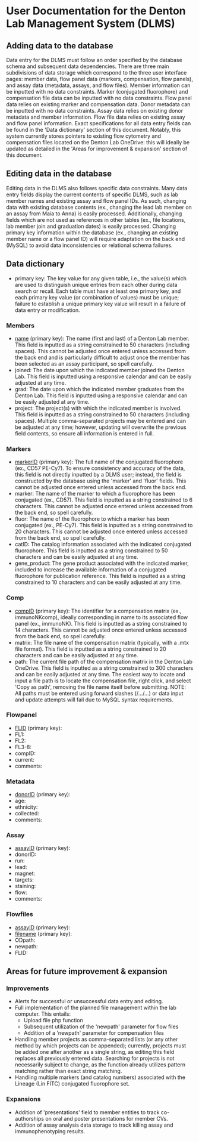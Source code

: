 # User Documentation for the Denton Lab Management System (DLMS)
## Adding data to the database
Data entry for the DLMS must follow an order specified by the database schema and subsequent data dependencies. There are three main subdivisions of data storage which correspond to the three user interface pages: member data, flow panel data (markers, compensation, flow panels), and assay data (metadata, assays, and flow files). Member information can be inputted with no data constraints. Marker (conjugated fluorophore) and compensation file data can be inputted with no data constraints. Flow panel data relies on existing marker and compensation data. Donor metadata can be inputted with no data constraints. Assay data relies on existing donor metadata and member information. Flow file data relies on existing assay and flow panel information. Exact specifications for all data entry fields can be found in the 'Data dictionary' section of this document. Notably, this system currently stores pointers to existing flow cytometry and compensation files located on the Denton Lab OneDrive: this will ideally be updated as detailed in the 'Areas for improvement & expansion' section of this document. 

## Editing data in the database
Editing data in the DLMS also follows specific data constraints. Many data entry fields display the current contents of specific DLMS, such as lab member names and existing assay and flow panel IDs. As such, changing data with existing database contents (ex., changing the lead lab member on an assay from Maia to Anna) is easily processed. Additionally, changing fields which are not used as references in other tables (ex., file locations, lab member join and graduation dates) is easily processed. Changing primary key information within the database (ex., changing an existing member name or a flow panel ID) will require adaptation on the back end (MySQL) to avoid data inconsistencies or relational schema failures. 

## Data dictionary
- primary key: The key value for any given table, i.e., the value(s) which are used to distinguish unique entries from each other during data search or recall. Each table must have at least one primary key, and each primary key value (or combination of values) must be unique; failure to establish a unique primary key value will result in a failure of data entry or modification. 

### Members
- <ins>name</ins> (primary key): The name (first and last) of a Denton Lab member. This field is inputted as a string constrained to 50 characters (including spaces). This cannot be adjusted once entered unless accessed from the back end and is particularly difficult to adjust once the member has been selected as an assay participant, so spell carefully. 
- joined: The date upon which the indicated member joined the Denton Lab. This field is inputted using a responsive calendar and can be easily adjusted at any time. 
- grad: The date upon which the indicated member graduates from the Denton Lab. This field is inputted using a responsive calendar and can be easily adjusted at any time. 
- project: The project(s) with which the indicated member is involved. This field is inputted as a string constrained to 50 characters (including spaces). Multiple comma-separated projects may be entered and can be adjusted at any time; however, updating will overwrite the previous field contents, so ensure all information is entered in full.

### Markers
- <ins>markerID</ins> (primary key): The full name of the conjugated fluorophore (ex., CD57 PE-Cy7). To ensure consistency and accuracy of the data, this field is not directly inputted by a DLMS user; instead, the field is constructed by the database using the 'marker' and 'fluor' fields. This cannot be adjusted once entered unless accessed from the back end. 
- marker: The name of the marker to which a fluorophore has been conjugated (ex., CD57). This field is inputted as a string constrained to 6 characters. This cannot be adjusted once entered unless accessed from the back end, so spell carefully.
- fluor: The name of the fluorophore to which a marker has been conjugated (ex., PE-Cy7). This field is inputted as a string constrained to 20 characters. This cannot be adjusted once entered unless accessed from the back end, so spell carefully.
- catID: The catalog information associated with the indicated conjugated fluorophore. This field is inputted as a string constrained to 50 characters and can be easily adjusted at any time. 
- gene_product: The gene product associated with the indicated marker, included to increase the available information of a conjugated fluorophore for publication reference. This field is inputted as a string constrained to 10 characters and can be easily adjusted at any time. 

### Comp
- <ins>compID</ins> (primary key): The identifier for a compensation matrix (ex., immunoNKcomp), ideally corresponding in name to its associated flow panel (ex., immunoNK). This field is inputted as a string constrained to 14 characters. This cannot be adjusted once entered unless accessed from the back end, so spell carefully.
- matrix: The file name of the compensation matrix (typically, with a .mtx file format). This field is inputted as a string constrained to 20 characters and can be easily adjusted at any time. 
- path: The current file path of the compensation matrix in the Denton Lab OneDrive. This field is inputted as a string constrained to 300 characters and can be easily adjusted at any time. The easiest way to locate and input a file path is to locate the compensation file, right click, and select 'Copy as path', removing the file name itself before submitting. NOTE: All paths must be entered using forward slashes (/.../...) or data input and update attempts will fail due to MySQL syntax requirements.

### Flowpanel
- <ins>FLID</ins> (primary key): 
- FL1: 
- FL2: 
- FL3-8: 
- compID: 
- current: 
- comments: 

### Metadata
- <ins>donorID</ins> (primary key): 
- age: 
- ethnicity: 
- collected: 
- comments: 

### Assay
- <ins>assayID</ins> (primary key): 
- donorID: 
- run: 
- lead: 
- magnet: 
- targets: 
- staining: 
- flow: 
- comments: 

### Flowfiles
- <ins>assayID</ins> (primary key): 
- <ins>filename</ins> (primary key):
- ODpath: 
- newpath: 
- FLID: 

## Areas for future improvement & expansion
### Improvements
- Alerts for successful or unsuccessful data entry and editing.
- Full implementation of the planned file management within the lab computer. This entails:
    * Upload file php function
    * Subsequent utilization of the 'newpath' parameter for flow files
    * Addition of a 'newpath' parameter for compensation files
- Handling member projects as comma-separated lists (or any other method by which projects can be appended); currently, projects must be added one after another as a single string, as editing this field replaces all previously entered data. Searching for projects is not necessarily subject to change, as the function already utilizes pattern matching rather than exact string matching.
- Handling multiple markers (and catalog numbers) associated with the Lineage (Lin FITC) conjugated fluorophore set. 

### Expansions
- Addition of 'presentations' field to member entities to track co-authorships on oral and poster presentations for member CVs.
- Addition of assay analysis data storage to track killing assay and immunophenotyping results. 
